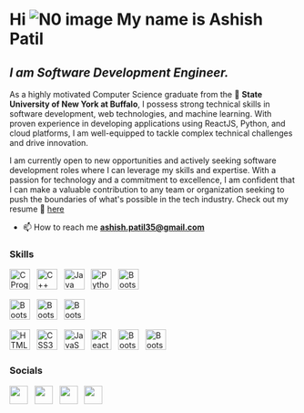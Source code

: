 Hi ![N0 image](https://user-images.githubusercontent.com/18350557/176309783-0785949b-9127-417c-8b55-ab5a4333674e.gif) My name is Ashish Patil
========================================================================================================================================


*I am Software Development Engineer.*
------------------------------------
As a highly motivated Computer Science graduate from the 🏫 **State University of New York at Buffalo**, I possess strong technical skills in software development, web technologies, and machine learning. With proven experience in developing applications using ReactJS, Python, and cloud platforms, I am well-equipped to tackle complex technical challenges and drive innovation. 

I am currently open to new opportunities and actively seeking software development roles where I can leverage my skills and expertise. With a passion for technology and a commitment to excellence, I am confident that I can make a valuable contribution to any team or organization seeking to push the boundaries of what's possible in the tech industry. Check out my resume 📝 [here](https://github.com/ashishp911/ashishp911/files/11773548/Ashish.Patil.Resume.o3.pdf)

- 📫 How to reach me **ashish.patil35@gmail.com**

### Skills

<p align="left">
<a href="https://www.programiz.com/c-programming" target="_blank" rel="noreferrer"><img src="https://user-images.githubusercontent.com/62334020/231622346-50919f57-0c7b-4cc9-af6d-cba2fb0a4f15.png" width="36" height="36" alt="C Programming language" /></a> &nbsp; 
 <a href="https://www.programiz.com/cpp-programming" target="_blank" rel="noreferrer"><img src="https://user-images.githubusercontent.com/62334020/231622370-6adf056c-9734-4392-9cc2-1911a2a60448.png" width="36" height="36" alt="C++" /></a> &nbsp; 
<a href="https://dev.java/" target="_blank" rel="noreferrer"><img src="https://user-images.githubusercontent.com/62334020/231622575-b30ecd8d-4cc5-4c91-8bd6-7033b60e0c54.png" width="36" height="36" alt="Java" /></a> &nbsp; 
<a href="https://www.python.org/" target="_blank" rel="noreferrer"><img src="https://user-images.githubusercontent.com/62334020/231620964-9fc05d92-5c5f-4ad4-98cb-c2d56472b5c0.png" width="36" height="36" alt="Python" /></a> &nbsp;
 <a href="https://go.dev/" target="_blank" rel="noreferrer"><img src="https://github.com/ashishp911/ashishp911/assets/62334020/4b03e5a8-3808-4e5a-8740-957ab9671315" width="36" height="36" alt="Bootstrap" /></a> &nbsp;
 
 <a href="https://www.w3schools.com/sql/" target="_blank" rel="noreferrer"><img src="https://user-images.githubusercontent.com/62334020/231624694-0cb4a55b-f3fb-49e0-8cf6-cae550c97cb7.png" width="36" height="36" alt="Bootstrap" /></a> &nbsp; 
<a href="https://www.mongodb.com/" target="_blank" rel="noreferrer"><img src="https://user-images.githubusercontent.com/62334020/231624191-9e24c4f1-d00c-4e2a-9252-8d194888605d.png" width="36" height="36" alt="Bootstrap" /></a> &nbsp; 
<a href="https://www.postgresql.org/" target="_blank" rel="noreferrer"><img src="https://user-images.githubusercontent.com/62334020/231624192-80776a44-cf24-4362-bdee-d8c0c9213afa.png" width="36" height="36" alt="Bootstrap" /></a> &nbsp; 

 <a href="https://developer.mozilla.org/en-US/docs/Glossary/HTML5" target="_blank" rel="noreferrer"><img src="https://raw.githubusercontent.com/danielcranney/readme-generator/main/public/icons/skills/html5-colored.svg" width="36" height="36" alt="HTML5" /></a> &nbsp;
<a href="https://www.w3.org/TR/CSS/#css" target="_blank" rel="noreferrer"><img src="https://raw.githubusercontent.com/danielcranney/readme-generator/main/public/icons/skills/css3-colored.svg" width="36" height="36" alt="CSS3" /></a> &nbsp;
<a href="https://developer.mozilla.org/en-US/docs/Web/JavaScript" target="_blank" rel="noreferrer"><img src="https://raw.githubusercontent.com/danielcranney/readme-generator/main/public/icons/skills/javascript-colored.svg" width="36" height="36" alt="JavaScript" /></a> &nbsp;
<a href="https://reactjs.org/" target="_blank" rel="noreferrer"><img src="https://raw.githubusercontent.com/danielcranney/readme-generator/main/public/icons/skills/react-colored.svg" width="36" height="36" alt="React" /></a> &nbsp; 
 <a href="https://getbootstrap.com/" target="_blank" rel="noreferrer"><img src="https://raw.githubusercontent.com/danielcranney/readme-generator/main/public/icons/skills/bootstrap-colored.svg" width="36" height="36" alt="Bootstrap" /></a> &nbsp; 
 <a href="[https://getbootstrap.com/](https://nodejs.org/en)" target="_blank" rel="noreferrer"><img src="https://user-images.githubusercontent.com/62334020/231623992-b7039870-5853-4925-99c6-34b15546770b.png" width="36" height="36" alt="Bootstrap" /></a> &nbsp; 


### Socials

<p align="left"> <a href="https://www.linkedin.com/in/ashishpatil911/" target="_blank" rel="noreferrer"><img src="https://raw.githubusercontent.com/danielcranney/readme-generator/main/public/icons/socials/linkedin.svg" width="32" height="32" /></a> &nbsp;
<a href="https://leetcode.com/ashishp911/" target="_blank" rel="noreferrer"><img src="https://user-images.githubusercontent.com/62334020/231625635-0cb5c05d-1f6d-484a-8064-b6d11aaa988a.svg" width="32" height="32" /></a> &nbsp;
<a href="https://instagram.com/https://www.instagram.com/ashish__911/" target="_blank" rel="noreferrer"><img src="https://raw.githubusercontent.com/rahuldkjain/github-profile-readme-generator/master/src/images/icons/Social/instagram.svg"  width="32" height="32" /></a> &nbsp;
<a href="https://twitter.com/Ashishp69604157" target="_blank" rel="noreferrer"><img src="https://play-lh.googleusercontent.com/wIf3HtczQDjHzHuu7vezhqNs0zXAG85F7VmP7nhsTxO3OHegrVXlqIh_DWBYi86FTIGk" width="32" height="32" /></a> &nbsp;
 


